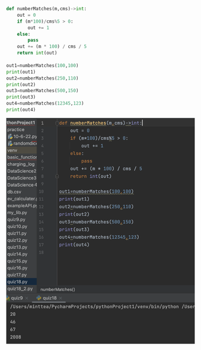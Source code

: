 ```.py
def numberMatches(m,cms)->int:
    out = 0
    if (m*100)/cms%5 > 0:
        out += 1
    else:
        pass
    out += (m * 100) / cms / 5
    return int(out)

out1=numberMatches(100,100)
print(out1)
out2=numberMatches(250,110)
print(out2)
out3=numberMatches(500,150)
print(out3)
out4=numberMatches(12345,123)
print(out4)
```
![](https://github.com/MeisaChi/unit2_repo/blob/main/Screenshots/quiz18.png)
